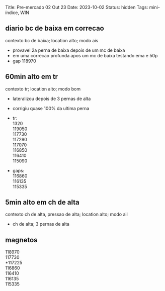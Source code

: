 Title: Pre-mercado 02 Out 23
Date: 2023-10-02
Status: hidden
Tags: mini-índice, WIN

## diario bc de baixa em correcao  
contexto bc de baixa; location alto; modo ais  

* provavel 2a perna de baixa depois de um mc de baixa  
* em uma correcao profunda apos um mc de baixa testando ema e 50p  
* gap 118970  





## 60min  alto em tr  
contexto tr; location alto; modo bom  

* lateralizou depois de 3 pernas de alta
* corrigiu quase 100% da ultima perna

* tr:  
1320  
119050  
117730  
117290  
117070  
116850  
116410  
115090  

* gaps:  
116860  
116135  
115335  


## 5min alto em ch de alta  
contexto ch de alta, pressao de alta; location alto; modo ail  
* ch de alta; 3 pernas de alta  


## magnetos  
118970  
117730  
*117225  
116860  
116410  
116135  
115335  

